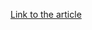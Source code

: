 [Link to the article](https://checkmarx.com/blog/attacker-hidden-in-plain-sight-for-nearly-six-months-targeting-python-developers/)

